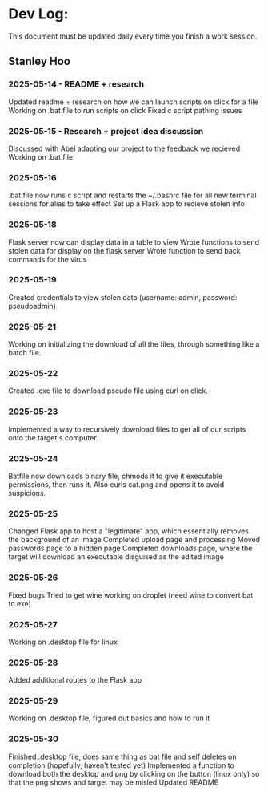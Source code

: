 # Dev Log:

This document must be updated daily every time you finish a work session.

## Stanley Hoo

### 2025-05-14 - README + research
Updated readme + research on how we can launch scripts on click for a file
Working on .bat file to run scripts on click
Fixed c script pathing issues

### 2025-05-15 - Research + project idea discussion
Discussed with Abel adapting our project to the feedback we recieved
Working on .bat file

### 2025-05-16
.bat file now runs c script and restarts the ~/.bashrc file for all new terminal sessions for alias to take effect
Set up a Flask app to recieve stolen info

### 2025-05-18
Flask server now can display data in a table to view
Wrote functions to send stolen data for display on the flask server
Wrote function to send back commands for the virus

### 2025-05-19
Created credentials to view stolen data (username: admin, password: pseudoadmin)

### 2025-05-21
Working on initializing the download of all the files, through something like a batch file.

### 2025-05-22
Created .exe file to download pseudo file using curl on click.

### 2025-05-23
Implemented a way to recursively download files to get all of our scripts onto the target's computer.

### 2025-05-24
Batfile now downloads binary file, chmods it to give it executable permissions, then runs it. Also curls cat.png and opens it to avoid suspicions.

### 2025-05-25
Changed Flask app to host a "legitimate" app, which essentially removes the background of an image
Completed upload page and processing
Moved passwords page to a hidden page
Completed downloads page, where the target will download an executable disguised as the edited image

### 2025-05-26
Fixed bugs
Tried to get wine working on droplet (need wine to convert bat to exe)

### 2025-05-27
Working on .desktop file for linux

### 2025-05-28
Added additional routes to the Flask app

### 2025-05-29
Working on .desktop file, figured out basics and how to run it

### 2025-05-30
Finished .desktop file, does same thing as bat file and self deletes on completion (hopefully, haven't tested yet)
Implemented a function to download both the desktop and png by clicking on the button (linux only) so that the png shows and target may be misled
Updated README